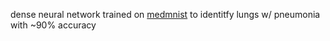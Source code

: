 dense neural network trained on [medmnist]([url](https://medmnist.com/)) to identitfy lungs w/ pneumonia with ~90% accuracy
